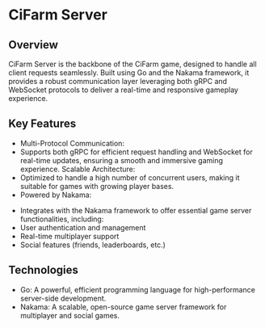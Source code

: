 # CiFarm Server
## Overview
CiFarm Server is the backbone of the CiFarm game, designed to handle all client requests seamlessly. Built using Go and the Nakama framework, it provides a robust communication layer leveraging both gRPC and WebSocket protocols to deliver a real-time and responsive gameplay experience.

## Key Features
- Multi-Protocol Communication:
- Supports both gRPC for efficient request handling and WebSocket for real-time updates, ensuring a smooth and immersive gaming experience.
Scalable Architecture:
- Optimized to handle a high number of concurrent users, making it suitable for games with growing player bases.
- Powered by Nakama:
+ Integrates with the Nakama framework to offer essential game server functionalities, including:
+ User authentication and management
+ Real-time multiplayer support
+ Social features (friends, leaderboards, etc.)

## Technologies
- Go: A powerful, efficient programming language for high-performance server-side development.
- Nakama: A scalable, open-source game server framework for multiplayer and social games.

